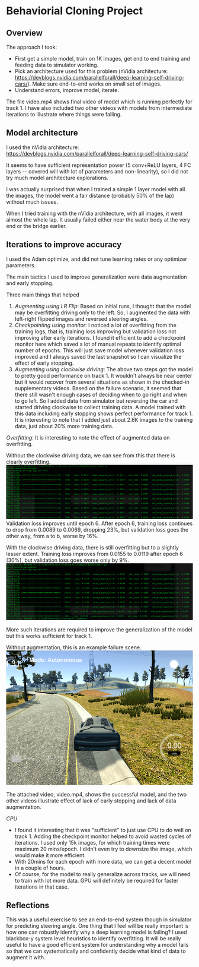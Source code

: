 # Behaviorial Cloning Project

[//]: # (Image References)
[ValAug]: ./img/ValidationAugment.png
[ValNoAug]: ./img/ValidationNoAugment.png
[FailNoAug]: ./img/FailureCaseNoAugment.png

## Overview

The approach I took:
 - First get a simple model, train on 1K images, get end to end training and feeding data to simulator working.
 - Pick an architecture used for this problem (nVidia architecture: https://devblogs.nvidia.com/parallelforall/deep-learning-self-driving-cars/). Make sure end-to-end works on small set of images.
 - Understand errors, improve model, iterate.

The file video.mp4 shows final video of model which is running perfectly for track 1.
I have also included two other videos with models from intermediate iterations to illustrate where things were failing.

## Model architecture

I used the nVidia architecture: https://devblogs.nvidia.com/parallelforall/deep-learning-self-driving-cars/

It seems to have sufficient representation power (5 conv+ReLU layers, 4 FC layers -- covered will with lot of  parameters and non-linearity), so I did not try much model architecture explorations.

I was actually surprised that when I trained a simple 1 layer model with all the images, the model went a fair distance (probably 50% of the lap) without much issues.

When I tried training with the nVidia architecture, with all images, it went almost the whole lap. It usually failed either near the water body at the very end or the bridge earlier. 

## Iterations to improve accuracy

I used the Adam optimize, and did not tune learning rates or any optimizer parameters.

The main tactics I used to improve generalization were data augmentation and early stopping.

Three main things that helped
 1. *Augmenting using LR Flip*: Based on initial runs, I thought that the model may be overfitting driving only to the left. So, I augmented the data with left-right flipped images and reversed steering angles.
 1. *Checkpointing using monitor*: I noticed a lot of overfitting from the training logs, that is, training loss improving but validation loss not improving after early iterations. I found it efficient to add a checkpoint monitor here which saved a lot of manual repeats to identify optimal number of epochs. This will just save model whenever validation loss improved and I always saved the last snapshot so I can visualize the effect of early stopping.
 1. *Augmenting using clockwise driving*: The above two steps got the model to pretty good performance on track 1. It wouldn't always be near center but it would recover from several situations as shown in the checked-in supplementary videos. Based on the failure scenario, it seemed that there still wasn't enough cases of deciding when to go right and when to go left. So I added data from simulator but reversing the car and started driving clockwise to collect training data. A model trained with this data including early stopping shows perfect performance for track 1. It is interesting to note that I added just about 2.6K images to the training data, just about 20% more training data.

*Overfitting*: It is interesting to note the effect of augmented data on overfitting.

Without the clockwise driving data, we can see from this that there is clearly overfitting.
![Validation MSE for NoAug][ValNoAug]
Validation loss improves until epoch 6. After epoch 6, training loss continues to drop from 0.0089 to 0.0069, dropping 23%, but validation loss goes the other way, from a to b, worse by 16%.

With the clockwise driving data, there is still overfitting but to a slightly lesser extent. Training loss improves from 0.0155 to 0.0119 after epoch 6 (30%), but validation loss goes worse only by 9%.
![Validation MSE][ValAug]

More such iterations are required to improve the generalization of the model but this works sufficient for track 1.

Without augmentation, this is an example failure scene.
![Sample failure scenario for no augmentation][FailNoAug]

The attached video, video.mp4, shows the successful model, and the two other videos illustrate effect of lack of early stopping and lack of data augmentation.

*CPU*
 - I found it interesting that it was "sufficient" to just use CPU to do well on track 1. Adding the checkpoint monitor helped to avoid wasted cycles of iterations. I used only 15k images, for which training times were maximum 20 mins/epoch. I didn't even try to downsize the image, which would make it more efficient.
 - With 20mins for each epoch with more data, we can get a decent model in a couple of hours.
 - Of course, for the model to really generalize across tracks, we will need to train with lot more data. GPU will definitely be required for faster iterations in that case.

## Reflections
 This was a useful exercise to see an end-to-end system though in simulator for predicting steering angle.
One thing that I feel will be really important is how one can robustly identify why a deep learning model is failing? 
I used blackbox-y system level heuristics to identify overfitting. 
It will be really useful to have a good efficient system for understanding why a model fails so that we can systematically and confidently decide what kind of data to augment it with.





